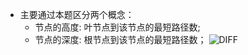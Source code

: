 - 主要通过本题区分两个概念：  
    - 节点的高度: 叶节点到该节点的最短路径数;
    - 节点的深度: 根节点到该节点的最短路径数；
![DIFF](https://img-blog.csdnimg.cn/20210203155515650.png) 


